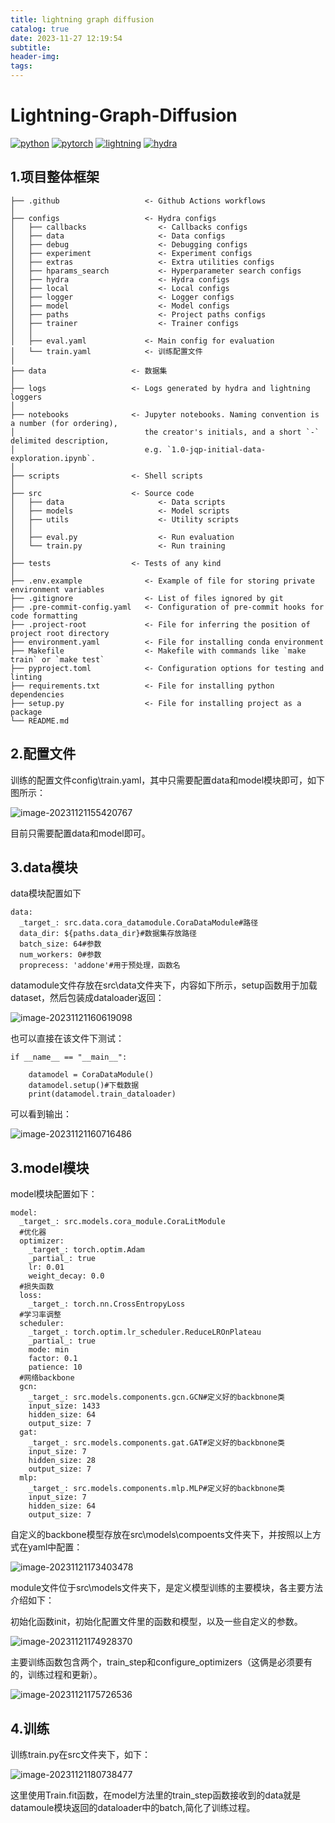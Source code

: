 ```yaml
---
title: lightning graph diffusion
catalog: true
date: 2023-11-27 12:19:54
subtitle:
header-img:
tags:
---
```


# Lightning-Graph-Diffusion

[![python](https://img.shields.io/badge/-Python_3.8_%7C_3.9_%7C_3.10-blue?logo=python&logoColor=white)](https://github.com/pre-commit/pre-commit)
[![pytorch](https://img.shields.io/badge/PyTorch_2.0+-ee4c2c?logo=pytorch&logoColor=white)](https://pytorch.org/get-started/locally/)
[![lightning](https://img.shields.io/badge/-Lightning_2.0+-792ee5?logo=pytorchlightning&logoColor=white)](https://pytorchlightning.ai/)
[![hydra](https://img.shields.io/badge/Config-Hydra_1.3-89b8cd)](https://hydra.cc/)

## 1.项目整体框架

```
├── .github                   <- Github Actions workflows
│
├── configs                   <- Hydra configs
│   ├── callbacks                <- Callbacks configs
│   ├── data                     <- Data configs
│   ├── debug                    <- Debugging configs
│   ├── experiment               <- Experiment configs
│   ├── extras                   <- Extra utilities configs
│   ├── hparams_search           <- Hyperparameter search configs
│   ├── hydra                    <- Hydra configs
│   ├── local                    <- Local configs
│   ├── logger                   <- Logger configs
│   ├── model                    <- Model configs
│   ├── paths                    <- Project paths configs
│   ├── trainer                  <- Trainer configs
│   │
│   ├── eval.yaml             <- Main config for evaluation
│   └── train.yaml            <- 训练配置文件
│
├── data                   <- 数据集
│
├── logs                   <- Logs generated by hydra and lightning loggers
│
├── notebooks              <- Jupyter notebooks. Naming convention is a number (for ordering),
│                             the creator's initials, and a short `-` delimited description,
│                             e.g. `1.0-jqp-initial-data-exploration.ipynb`.
│
├── scripts                <- Shell scripts
│
├── src                    <- Source code
│   ├── data                     <- Data scripts
│   ├── models                   <- Model scripts
│   ├── utils                    <- Utility scripts
│   │
│   ├── eval.py                  <- Run evaluation
│   └── train.py                 <- Run training
│
├── tests                  <- Tests of any kind
│
├── .env.example              <- Example of file for storing private environment variables
├── .gitignore                <- List of files ignored by git
├── .pre-commit-config.yaml   <- Configuration of pre-commit hooks for code formatting
├── .project-root             <- File for inferring the position of project root directory
├── environment.yaml          <- File for installing conda environment
├── Makefile                  <- Makefile with commands like `make train` or `make test`
├── pyproject.toml            <- Configuration options for testing and linting
├── requirements.txt          <- File for installing python dependencies
├── setup.py                  <- File for installing project as a package
└── README.md
```

## 2.配置文件

训练的配置文件config\train.yaml，其中只需要配置data和model模块即可，如下图所示：

![image-20231121155420767](../img/lightning-graph-diffusion/image-20231121155420767.png)

目前只需要配置data和model即可。

## 3.data模块

data模块配置如下

```
data:
  _target_: src.data.cora_datamodule.CoraDataModule#路径
  data_dir: ${paths.data_dir}#数据集存放路径
  batch_size: 64#参数	
  num_workers: 0#参数
  proprecess: 'addone'#用于预处理，函数名
```

datamodule文件存放在src\data文件夹下，内容如下所示，setup函数用于加载dataset，然后包装成dataloader返回：

![image-20231121160619098](image/image-20231121160619098.png)

也可以直接在该文件下测试：

```
if __name__ == "__main__":

    datamodel = CoraDataModule()
    datamodel.setup()#下载数据
    print(datamodel.train_dataloader)
```

可以看到输出：

![image-20231121160716486](image/image-20231121160716486.png)

## 3.model模块

model模块配置如下：

```
model:
  _target_: src.models.cora_module.CoraLitModule
  #优化器
  optimizer:
    _target_: torch.optim.Adam
    _partial_: true
    lr: 0.01
    weight_decay: 0.0
  #损失函数
  loss:
    _target_: torch.nn.CrossEntropyLoss
  #学习率调整
  scheduler:
    _target_: torch.optim.lr_scheduler.ReduceLROnPlateau
    _partial_: true
    mode: min
    factor: 0.1
    patience: 10
  #网络backbone
  gcn:
    _target_: src.models.components.gcn.GCN#定义好的backbnone类
    input_size: 1433
    hidden_size: 64
    output_size: 7
  gat:
    _target_: src.models.components.gat.GAT#定义好的backbnone类
    input_size: 7
    hidden_size: 28
    output_size: 7
  mlp:
    _target_: src.models.components.mlp.MLP#定义好的backbnone类
    input_size: 7
    hidden_size: 64
    output_size: 7
```

自定义的backbone模型存放在src\models\compoents文件夹下，并按照以上方式在yaml中配置：

![image-20231121173403478](image/image-20231121173403478.png)

module文件位于src\models文件夹下，是定义模型训练的主要模块，各主要方法介绍如下：

初始化函数init，初始化配置文件里的函数和模型，以及一些自定义的参数。

![image-20231121174928370](image/image-20231121174928370.png)

主要训练函数包含两个，train_step和configure_optimizers（这俩是必须要有的，训练过程和更新）。

![image-20231121175726536](image/image-20231121175726536.png)

## 4.训练

训练train.py在src文件夹下，如下：

![image-20231121180738477](image/image-20231121180738477.png)

这里使用Train.fit函数，在model方法里的train_step函数接收到的data就是datamoule模块返回的dataloader中的batch,简化了训练过程。

